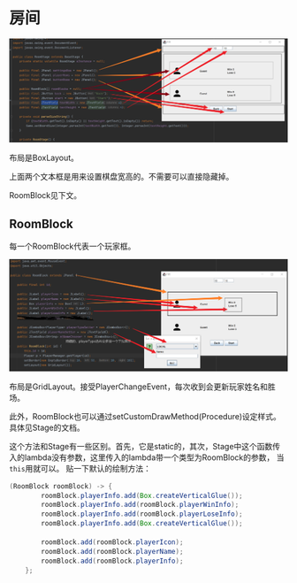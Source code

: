 # 房间

![](images/room.png)

布局是BoxLayout。

上面两个文本框是用来设置棋盘宽高的。不需要可以直接隐藏掉。

RoomBlock见下文。

## RoomBlock

每一个RoomBlock代表一个玩家框。

![](images/roomblock.png)

布局是GridLayout。接受PlayerChangeEvent，每次收到会更新玩家姓名和胜场。

此外，RoomBlock也可以通过setCustomDrawMethod(Procedure)设定样式。具体见Stage的文档。

这个方法和Stage有一些区别。首先，它是static的，其次，Stage中这个函数传入的lambda没有参数，这里传入的lambda带一个类型为RoomBlock的参数，
当`this`用就可以。
贴一下默认的绘制方法：
```java
(RoomBlock roomBlock) -> {
        roomBlock.playerInfo.add(Box.createVerticalGlue());
        roomBlock.playerInfo.add(roomBlock.playerWinInfo);
        roomBlock.playerInfo.add(roomBlock.playerLoseInfo);
        roomBlock.playerInfo.add(Box.createVerticalGlue());

        roomBlock.add(roomBlock.playerIcon);
        roomBlock.add(roomBlock.playerName);
        roomBlock.add(roomBlock.playerInfo);
    };
```
